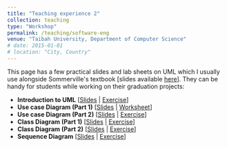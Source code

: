 ```yaml
---
title: "Teaching experience 2"
collection: teaching
type: "Workshop"
permalink: /teaching/software-eng
venue: "Taibah University, Department of Computer Science"
# date: 2015-01-01
# location: "City, Country"
---
```


This page has a few practical slides and lab sheets on UML which I usually use alongside Sommerville's textbook [slides available [here](https://iansommerville.com/software-engineering-book/slides/)]. They can be handy for students while working on their graduation projects: 

<ul>
<li>
    <strong>Introduction to UML</strong> 
    [<a href="https://marwahalaofi.github.io/files/software-eng/introduction_slides.pdf" target="_blank">Slides</a> | 
    <a href="https://marwahalaofi.github.io/files/software-eng/introduction_labsheet.pdf" target="_blank">Exercise</a>]
  </li>
  <li>
    <strong>Use case Diagram (Part 1)</strong> 
    [<a href="https://marwahalaofi.github.io/files/software-eng/usecases_part1_slides.pdf" target="_blank">Slides</a> | 
    <a href="https://marwahalaofi.github.io/files/software-eng/usecases_part1_labsheet.pdf" target="_blank">Worksheet</a>]
  </li>
  <li>
    <strong>Use case Diagram (Part 2)</strong> 
    [<a href="https://marwahalaofi.github.io/files/software-eng/usecases_part2_slides.pdf" target="_blank">Slides</a> | 
    <a href="https://marwahalaofi.github.io/files/software-eng/usecases_part2_labsheet.pdf" target="_blank">Exercise</a>]
  </li>
  <li>
    <strong>Class Diagram (Part 1)</strong> 
    [<a href="https://marwahalaofi.github.io/files/software-eng/class_diagram_part1_slides.pdf" target="_blank">Slides</a> | 
    <a href="https://marwahalaofi.github.io/files/software-eng/class_diagram_part1_labsheet.pdf" target="_blank">Exercise</a>]
  </li>
  <li>
    <strong>Class Diagram (Part 2)</strong> 
    [<a href="https://marwahalaofi.github.io/files/software-eng/class_diagram_part2_slides.pdf" target="_blank">Slides</a> | 
    <a href="https://marwahalaofi.github.io/files/software-eng/class_diagram_part2_labsheet.pdf" target="_blank">Exercise</a>]
  </li>
  
  <li>
    <strong>Sequence Diagram</strong> 
    [<a href="https://marwahalaofi.github.io/files/software-eng/sequence_diagram_slides.pdf">Slides</a> | 
    <a href="https://marwahalaofi.github.io/files/software-eng/sequence_diagram_labsheet.pdf">Exercise</a>]
  </li>
  
</ul>
